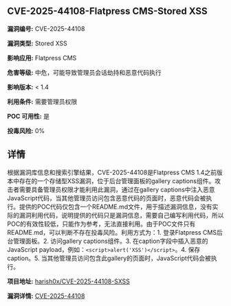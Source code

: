 ## CVE-2025-44108-Flatpress CMS-Stored XSS

**漏洞编号:** CVE-2025-44108

**漏洞类型:** Stored XSS

**影响应用:** Flatpress CMS

**危害等级:** 中危，可能导致管理员会话劫持和恶意代码执行

**影响版本:** < 1.4

**利用条件:** 需要管理员权限

**POC 可用性:** 是

**投毒风险:** 0%

## 详情

根据漏洞库信息和搜索引擎结果，CVE-2025-44108是Flatpress CMS 1.4之前版本中存在的一个存储型XSS漏洞，位于后台管理面板的gallery captions组件。攻击者需要具备管理员权限才能利用此漏洞，通过在gallery captions中注入恶意JavaScript代码，当其他管理员访问包含恶意代码的页面时，恶意代码会被执行。提供的POC代码仅包含一个README.md文件，用于描述漏洞信息，没有实际的漏洞利用代码，说明提供的代码只是漏洞信息，需要自己编写利用代码，所以POC的有效性较低，只能作为参考，无法直接利用。由于POC文件只有README.md，可以判断不存在投毒风险。利用方式为：1. 登录Flatpress CMS后台管理面板。2. 访问gallery captions组件。3. 在caption字段中插入恶意的JavaScript payload，例如：`<script>alert('XSS')</script>`。4. 保存caption。5. 当其他管理员访问包含此gallery的页面时，JavaScript代码会被执行。

**项目地址:** [harish0x/CVE-2025-44108-SXSS](https://github.com/harish0x/CVE-2025-44108-SXSS)

**漏洞详情:** [CVE-2025-44108](https://nvd.nist.gov/vuln/detail/CVE-2025-44108)